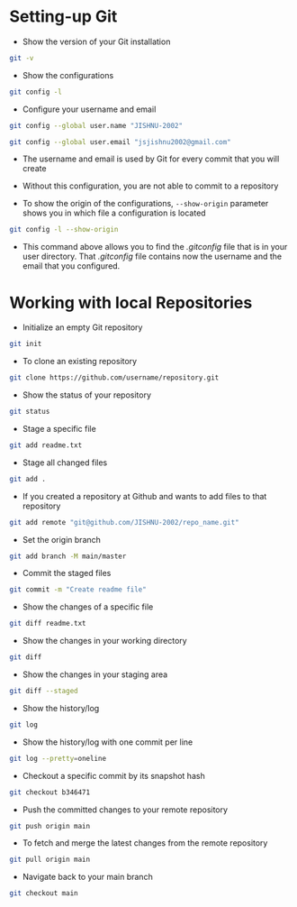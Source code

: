 # Setting-up Git
- Show the version of your Git installation
```bash
git -v
```

- Show the configurations
```bash
git config -l
```

- Configure your username and email
```bash
git config --global user.name "JISHNU-2002"
```

```bash
git config --global user.email "jsjishnu2002@gmail.com"
```

- The username and email is used by Git for every commit that you will create
- Without this configuration, you are not able to commit to a repository

- To show the origin of the configurations,  `--show-origin` parameter shows you in which file a configuration is located
```bash
git config -l --show-origin
```
- This command above allows you to find the _.gitconfig_ file that is in your user directory. That _.gitconfig_ file contains now the username and the email that you configured.

# Working with local Repositories
- Initialize an empty Git repository
```bash
git init
```

- To clone an existing repository
```bash
git clone https://github.com/username/repository.git
```

- Show the status of your repository
```bash
git status
```

- Stage a specific file
```bash
git add readme.txt
```

- Stage all changed files
```bash
git add .
```

- If you created a repository at Github and wants to add files to that repository
```bash
git add remote "git@github.com/JISHNU-2002/repo_name.git"
```

- Set the origin branch
```bash
git add branch -M main/master
```

- Commit the staged files
```bash
git commit -m "Create readme file"
```

- Show the changes of a specific file
```bash
git diff readme.txt
```

- Show the changes in your working directory
```bash
git diff
```

- Show the changes in your staging area
```bash
git diff --staged
```

- Show the history/log
```bash
git log
```

- Show the history/log with one commit per line
```bash
git log --pretty=oneline
```

- Checkout a specific commit by its snapshot hash
```bash
git checkout b346471
```

- Push the committed changes to your remote repository 
```bash
git push origin main
```

- To fetch and merge the latest changes from the remote repository
```bash
git pull origin main
```

- Navigate back to your main branch
```bash
git checkout main
```


